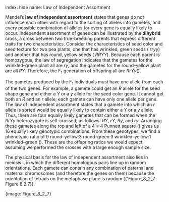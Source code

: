 index: hide
name: Law of Independent Assortment

Mendel’s  **law of independent assortment** states that genes do not influence each other with regard to the sorting of alleles into gametes, and every possible combination of alleles for every gene is equally likely to occur. Independent assortment of genes can be illustrated by the  **dihybrid** cross, a cross between two true-breeding parents that express different traits for two characteristics. Consider the characteristics of seed color and seed texture for two pea plants, one that has wrinkled, green seeds ( *rryy*) and another that has round, yellow seeds ( *RRYY*). Because each parent is homozygous, the law of segregation indicates that the gametes for the wrinkled–green plant all are  *ry*, and the gametes for the round–yellow plant are all  *RY*. Therefore, the F<sub>1</sub> generation of offspring all are  *RrYy*().

The gametes produced by the F<sub>1</sub> individuals must have one allele from each of the two genes. For example, a gamete could get an  *R* allele for the seed shape gene and either a  *Y* or a  *y* allele for the seed color gene. It cannot get both an  *R* and an  *r* allele; each gamete can have only one allele per gene. The law of independent assortment states that a gamete into which an  *r* allele is sorted would be equally likely to contain either a  *Y* or a  *y* allele. Thus, there are four equally likely gametes that can be formed when the  *RrYy* heterozygote is self-crossed, as follows:  *RY*,  *rY*,  *Ry*, and  *ry*. Arranging these gametes along the top and left of a 4 × 4 Punnett square () gives us 16 equally likely genotypic combinations. From these genotypes, we find a phenotypic ratio of 9 round–yellow:3 round–green:3 wrinkled–yellow:1 wrinkled–green (). These are the offspring ratios we would expect, assuming we performed the crosses with a large enough sample size.

The physical basis for the law of independent assortment also lies in meiosis I, in which the different homologous pairs line up in random orientations. Each gamete can contain any combination of paternal and maternal chromosomes (and therefore the genes on them) because the orientation of tetrads on the metaphase plane is random ({'Figure_8_2_7 Figure 8.2.7}).


{image:'Figure_8_2_7}
        
